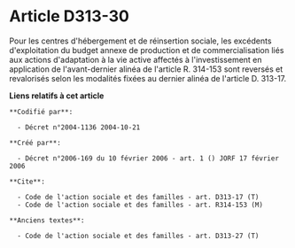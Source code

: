 # Article D313-30

Pour les centres d'hébergement et de réinsertion sociale, les excédents d'exploitation du budget annexe de production et de
commercialisation liés aux actions d'adaptation à la vie active affectés à l'investissement en application de l'avant-dernier
alinéa de l'article R. 314-153 sont reversés et revalorisés selon les modalités fixées au dernier alinéa de l'article D.
313-17.

**Liens relatifs à cet article**

	**Codifié par**:

	  - Décret n°2004-1136 2004-10-21

	**Créé par**:

	  - Décret n°2006-169 du 10 février 2006 - art. 1 () JORF 17 février 2006

	**Cite**:

	  - Code de l'action sociale et des familles - art. D313-17 (T)
	  - Code de l'action sociale et des familles - art. R314-153 (M)

	**Anciens textes**:

	  - Code de l'action sociale et des familles - art. D313-27 (T)
